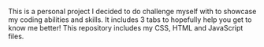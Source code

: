 This is a personal project I decided to do challenge myself with to showcase my coding abilities and skills.
It includes 3 tabs to hopefully help you get to know me better!
This repository includes my CSS, HTML and JavaScript files.
